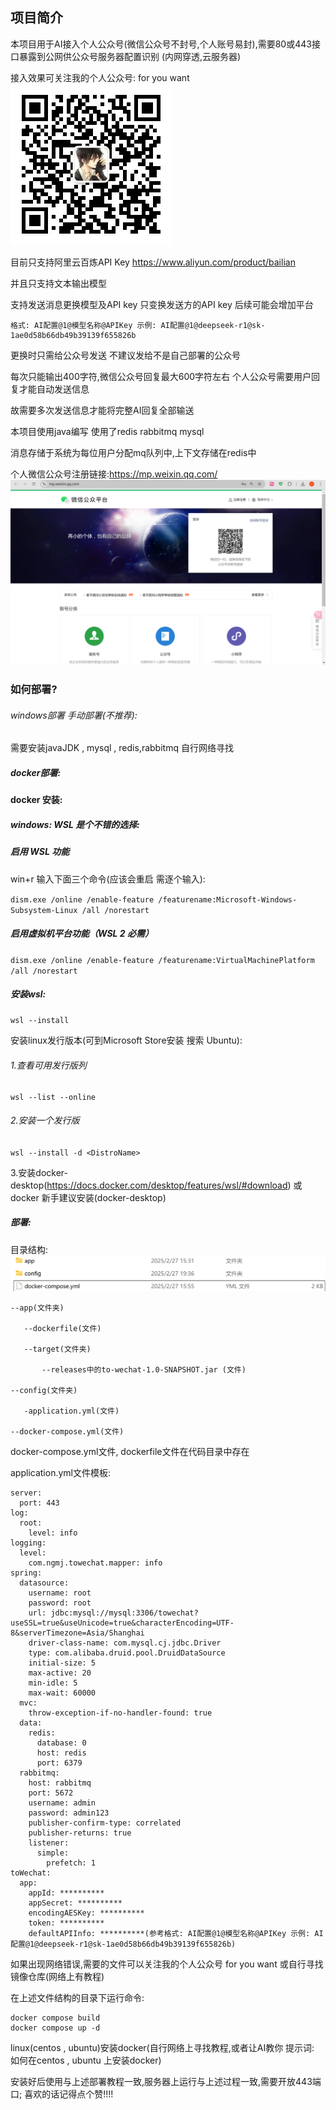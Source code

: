 ## 项目简介

本项目用于AI接入个人公众号(微信公众号不封号,个人账号易封),需要80或443接口暴露到公网供公众号服务器配置识别 (内网穿透,云服务器)

接入效果可关注我的个人公众号:  for you want
![qrcode_for_gh_fb9ed7dc4a79_258.jpg](images%2Fqrcode_for_gh_fb9ed7dc4a79_258.jpg)

目前只支持阿里云百炼API Key https://www.aliyun.com/product/bailian

并且只支持文本输出模型

支持发送消息更换模型及API key 只变换发送方的API key 后续可能会增加平台

```
格式: AI配置@1@模型名称@APIKey 示例: AI配置@1@deepseek-r1@sk-1ae0d58b66db49b39139f655826b
```

更换时只需给公众号发送 不建议发给不是自己部署的公众号

每次只能输出400字符,微信公众号回复最大600字符左右 个人公众号需要用户回复才能自动发送信息

故需要多次发送信息才能将完整AI回复全部输送

本项目使用java编写 使用了redis rabbitmq mysql

消息存储于系统为每位用户分配mq队列中,上下文存储在redis中

个人微信公众号注册链接:https://mp.weixin.qq.com/
![Snipaste_2025-02-28_13-36-55.png](images%2FSnipaste_2025-02-28_13-36-55.png)
### 如何部署?

###### windows部署 手动部署(不推荐):

需要安装javaJDK , mysql , redis,rabbitmq 自行网络寻找

##### docker部署:

#### docker 安装:

##### windows:  WSL 是个不错的选择:

##### 启用 WSL 功能

win+r 输入下面三个命令(应该会重启 需逐个输入):

`dism.exe /online /enable-feature /featurename:Microsoft-Windows-Subsystem-Linux /all /norestart`

##### 启用虚拟机平台功能（WSL 2 必需）

`dism.exe /online /enable-feature /featurename:VirtualMachinePlatform /all /norestart`

##### 安装wsl:

`wsl --install`

安装linux发行版本(可到Microsoft Store安装 搜索 Ubuntu):

###### 1.查看可用发行版列

```
wsl --list --online
```

###### 2.安装一个发行版

`wsl --install -d <DistroName>`

3.安装docker-desktop(https://docs.docker.com/desktop/features/wsl/#download)
或docker 新手建议安装(docker-desktop)

##### 部署:

目录结构:
![Snipaste_2025-02-28_15-24-57.png](images%2FSnipaste_2025-02-28_15-24-57.png)
```
--app(文件夹)

​	--dockerfile(文件)

​	--target(文件夹)

​		--releases中的to-wechat-1.0-SNAPSHOT.jar (文件)

--config(文件夹)

​	-application.yml(文件)

--docker-compose.yml(文件)
```

docker-compose.yml文件, dockerfile文件在代码目录中存在

application.yml文件模板:

```
server:
  port: 443
log:
  root:
    level: info
logging:
  level:
    com.ngmj.towechat.mapper: info
spring:
  datasource:
    username: root
    password: root
    url: jdbc:mysql://mysql:3306/towechat?useSSL=true&useUnicode=true&characterEncoding=UTF-8&serverTimezone=Asia/Shanghai
    driver-class-name: com.mysql.cj.jdbc.Driver
    type: com.alibaba.druid.pool.DruidDataSource
    initial-size: 5
    max-active: 20
    min-idle: 5
    max-wait: 60000
  mvc:
    throw-exception-if-no-handler-found: true
  data:
    redis:
      database: 0
      host: redis
      port: 6379
  rabbitmq:
    host: rabbitmq
    port: 5672
    username: admin
    password: admin123
    publisher-confirm-type: correlated
    publisher-returns: true
    listener:
      simple:
        prefetch: 1
toWechat:
  app:
    appId: ********** 
    appSecret: **********
    encodingAESKey: **********
    token: **********
    defaultAPIInfo: **********(参考格式: AI配置@1@模型名称@APIKey 示例: AI配置@1@deepseek-r1@sk-1ae0d58b66db49b39139f655826b)
```

如果出现网络错误,需要的文件可以关注我的个人公众号 for you want 或自行寻找镜像仓库(网络上有教程)

在上述文件结构的目录下运行命令:

```
docker compose build
docker compose up -d
```

linux(centos , ubuntu)安装docker(自行网络上寻找教程,或者让AI教你 提示词: 如何在centos , ubuntu 上安装docker)

安装好后使用与上述部署教程一致,服务器上运行与上述过程一致,需要开放443端口; 喜欢的话记得点个赞!!!!
